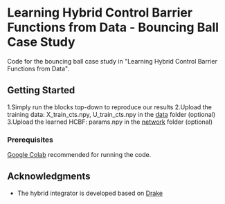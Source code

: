 # Learning Hybrid Control Barrier Functions from Data - Bouncing Ball Case Study

Code for the bouncing ball case study in "Learning Hybrid Control Barrier Functions from Data".

## Getting Started

1.Simply run the blocks top-down to reproduce our results
2.Upload the training data: X_train_cts.npy, U_train_cts.npy in the [data](https://github.com/unstable-zeros/learning-hcbfs/tree/main/bouncing_ball_for_share/data) folder (optional)
3.Upload the learned HCBF: params.npy in the [network](https://github.com/unstable-zeros/learning-hcbfs/tree/main/bouncing_ball_for_share/network) folder (optional)


### Prerequisites

[Google Colab](https://colab.research.google.com/) recommended for running the code.

## Acknowledgments

* The hybrid integrator is developed based on [Drake](https://drake.mit.edu/)

